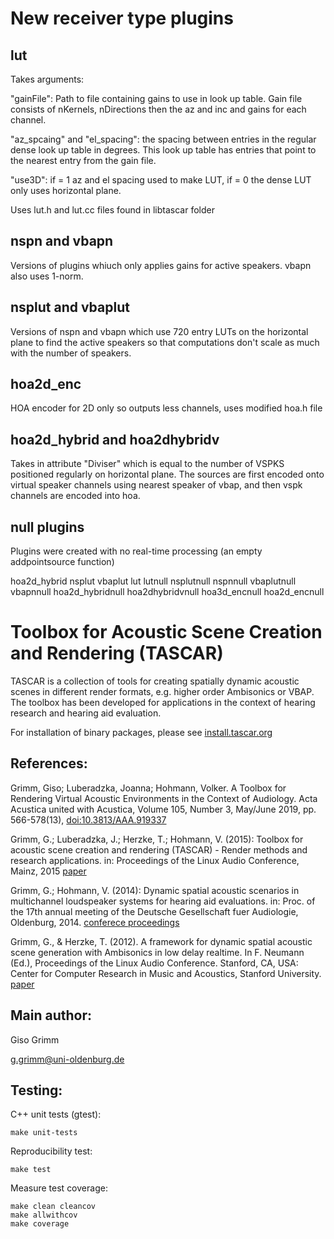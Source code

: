 # New receiver type plugins

## lut
Takes arguments: 

"gainFile": Path to file containing gains to use in look up table. Gain file consists of nKernels, nDirections then the az and inc and gains for each channel.

"az_spcaing" and "el_spacing": the spacing between entries in the regular dense look up table in degrees. This look up table has entries that point to the nearest entry from the gain file.

"use3D": if = 1 az and el spacing used to make LUT, if = 0 the dense LUT only uses horizontal plane. 

Uses lut.h and lut.cc files found in libtascar folder

## nspn and vbapn
Versions of plugins whiuch only applies gains for active speakers. vbapn also uses 1-norm.

## nsplut and vbaplut
Versions of nspn and vbapn which use 720 entry LUTs on the horizontal plane  to find the active speakers so that computations don't scale  as much with the number of speakers.

## hoa2d_enc
HOA encoder for 2D only so outputs less channels, uses modified hoa.h file

## hoa2d_hybrid and hoa2dhybridv
Takes in attribute "Diviser" which is equal to the number of VSPKS positioned regularly on horizontal plane. The sources are first encoded onto virtual speaker channels using nearest speaker of vbap, and then vspk channels are encoded into hoa.

## null plugins
  Plugins were created with no real-time processing (an empty addpointsource function)

  hoa2d_hybrid nsplut vbaplut lut
  lutnull nsplutnull nspnnull vbaplutnull vbapnnull
  hoa2d_hybridnull hoa2dhybridvnull hoa3d_encnull hoa2d_encnull

# Toolbox for Acoustic Scene Creation and Rendering (TASCAR)

TASCAR is a collection of tools for creating spatially dynamic
acoustic scenes in different render formats, e.g. higher order
Ambisonics or VBAP. The toolbox has been developed for applications in
the context of hearing research and hearing aid evaluation.

For installation of binary packages, please see
[install.tascar.org](http://install.tascar.org/)

## References:

Grimm, Giso; Luberadzka, Joanna; Hohmann, Volker. A Toolbox for
Rendering Virtual Acoustic Environments in the Context of
Audiology. Acta Acustica united with Acustica, Volume 105, Number 3,
May/June 2019, pp. 566-578(13),
[doi:10.3813/AAA.919337](https://doi.org/10.3813/AAA.919337)


Grimm, G.; Luberadzka, J.; Herzke, T.; Hohmann, V. (2015): Toolbox for
acoustic scene creation and rendering (TASCAR) - Render methods and
research applications. in: Proceedings of the Linux Audio Conference,
Mainz, 2015 [paper](http://lac.linuxaudio.org/2015/papers/11.pdf)


Grimm, G.; Hohmann, V. (2014): Dynamic spatial acoustic scenarios in
multichannel loudspeaker systems for hearing aid evaluations. in:
Proc. of the 17th annual meeting of the Deutsche Gesellschaft fuer
Audiologie, Oldenburg, 2014. [conferece
proceedings](http://www.uzh.ch/orl/dga-ev/publikationen/tagungsbaende/tagungsbaende.html)


Grimm, G., & Herzke, T. (2012). A framework for dynamic spatial
acoustic scene generation with Ambisonics in low delay realtime. In
F. Neumann (Ed.), Proceedings of the Linux Audio Conference. Stanford,
CA, USA: Center for Computer Research in Music and Acoustics, Stanford
University. [paper](http://lac.linuxaudio.org/2012/papers/14.pdf)


## Main author:

Giso Grimm

g.grimm@uni-oldenburg.de


## Testing:

C++ unit tests (gtest):

````
make unit-tests
````

Reproducibility test:

````
make test
````

Measure test coverage:

````
make clean cleancov
make allwithcov
make coverage
````

